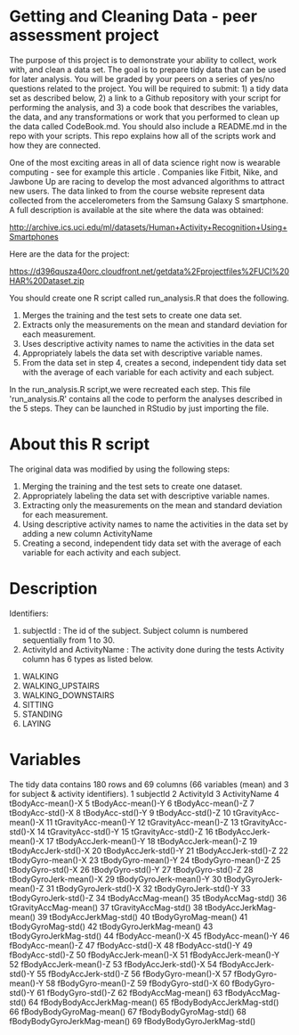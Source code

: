 # Getting and Cleaning Data - peer assessment project

The purpose of this project is to demonstrate your ability to collect, work with, and clean a data set. The goal is to prepare tidy data that can be used for later analysis. You will be graded by your peers on a series of yes/no questions related to the project. You will be required to submit: 1) a tidy data set as described below, 2) a link to a Github repository with your script for performing the analysis, and 3) a code book that describes the variables, the data, and any transformations or work that you performed to clean up the data called CodeBook.md. You should also include a README.md in the repo with your scripts. This repo explains how all of the scripts work and how they are connected.

One of the most exciting areas in all of data science right now is wearable computing - see for example this article . Companies like Fitbit, Nike, and Jawbone Up are racing to develop the most advanced algorithms to attract new users. The data linked to from the course website represent data collected from the accelerometers from the Samsung Galaxy S smartphone. A full description is available at the site where the data was obtained:

http://archive.ics.uci.edu/ml/datasets/Human+Activity+Recognition+Using+Smartphones

Here are the data for the project:

https://d396qusza40orc.cloudfront.net/getdata%2Fprojectfiles%2FUCI%20HAR%20Dataset.zip

You should create one R script called run_analysis.R that does the following.

1) Merges the training and the test sets to create one data set.
2) Extracts only the measurements on the mean and standard deviation for each measurement.
3) Uses descriptive activity names to name the activities in the data set
4) Appropriately labels the data set with descriptive variable names.
5) From the data set in step 4, creates a second, independent tidy data set with the average of each variable for each activity and each subject.

In the run_analysis.R script,we were recreated each step.
This file 'run_analysis.R' contains all the code to perform the analyses described in the 5 steps. They can be launched in RStudio by just importing the file.

# About this R script
The original data was modified by using the following steps:
1) Merging the training and the test sets to create one dataset.
2) Appropriately labeling the data set with descriptive variable names.
3) Extracting only the measurements on the mean and standard deviation for each measurement.
4) Using descriptive activity names to name the activities in the data set by adding a new column ActivityName
5) Creating a second, independent tidy data set with the average of each variable for each activity and each subject.

# Description
Identifiers:
1) subjectId : The id of the subject. Subject column is numbered sequentially from 1 to 30.
2) ActivityId and ActivityName : The activity done during the tests
Activity column has 6 types as listed below.
1. WALKING
2. WALKING_UPSTAIRS
3. WALKING_DOWNSTAIRS
4. SITTING
5. STANDING
6. LAYING

# Variables 
The tidy data contains 180 rows and 69 columns (66 variables (mean) and 3 for subject & activity identifiers).
1	subjectId
2	ActivityId
3	ActivityName
4	tBodyAcc-mean()-X
5	tBodyAcc-mean()-Y
6	tBodyAcc-mean()-Z
7	tBodyAcc-std()-X
8	tBodyAcc-std()-Y
9	tBodyAcc-std()-Z
10	tGravityAcc-mean()-X
11	tGravityAcc-mean()-Y
12	tGravityAcc-mean()-Z
13	tGravityAcc-std()-X
14	tGravityAcc-std()-Y
15	tGravityAcc-std()-Z
16	tBodyAccJerk-mean()-X
17	tBodyAccJerk-mean()-Y
18	tBodyAccJerk-mean()-Z
19	tBodyAccJerk-std()-X
20	tBodyAccJerk-std()-Y
21	tBodyAccJerk-std()-Z
22	tBodyGyro-mean()-X
23	tBodyGyro-mean()-Y
24	tBodyGyro-mean()-Z
25	tBodyGyro-std()-X
26	tBodyGyro-std()-Y
27	tBodyGyro-std()-Z
28	tBodyGyroJerk-mean()-X
29	tBodyGyroJerk-mean()-Y
30	tBodyGyroJerk-mean()-Z
31	tBodyGyroJerk-std()-X
32	tBodyGyroJerk-std()-Y
33	tBodyGyroJerk-std()-Z
34	tBodyAccMag-mean()
35	tBodyAccMag-std()
36	tGravityAccMag-mean()
37	tGravityAccMag-std()
38	tBodyAccJerkMag-mean()
39	tBodyAccJerkMag-std()
40	tBodyGyroMag-mean()
41	tBodyGyroMag-std()
42	tBodyGyroJerkMag-mean()
43	tBodyGyroJerkMag-std()
44	fBodyAcc-mean()-X
45	fBodyAcc-mean()-Y
46	fBodyAcc-mean()-Z
47	fBodyAcc-std()-X
48	fBodyAcc-std()-Y
49	fBodyAcc-std()-Z
50	fBodyAccJerk-mean()-X
51	fBodyAccJerk-mean()-Y
52	fBodyAccJerk-mean()-Z
53	fBodyAccJerk-std()-X
54	fBodyAccJerk-std()-Y
55	fBodyAccJerk-std()-Z
56	fBodyGyro-mean()-X
57	fBodyGyro-mean()-Y
58	fBodyGyro-mean()-Z
59	fBodyGyro-std()-X
60	fBodyGyro-std()-Y
61	fBodyGyro-std()-Z
62	fBodyAccMag-mean()
63	fBodyAccMag-std()
64	fBodyBodyAccJerkMag-mean()
65	fBodyBodyAccJerkMag-std()
66	fBodyBodyGyroMag-mean()
67	fBodyBodyGyroMag-std()
68	fBodyBodyGyroJerkMag-mean()
69	fBodyBodyGyroJerkMag-std()
